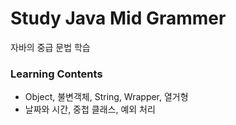 # Study Java Mid Grammer

자바의 중급 문법 학습

### Learning Contents

- Object, 불변객체, String, Wrapper, 열거형 
- 날짜와 시간, 중첩 클래스, 예외 처리